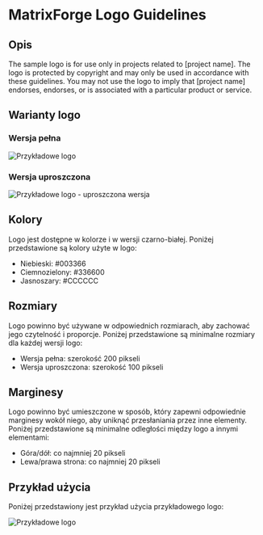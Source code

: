 # MatrixForge Logo Guidelines

## Opis

The sample logo is for use only in projects related to [project name]. The logo is protected by copyright and may only be used in accordance with these guidelines. You may not use the logo to imply that [project name] endorses, endorses, or is associated with a particular product or service.

## Warianty logo

### Wersja pełna

![Przykładowe logo](logo.png)

### Wersja uproszczona

![Przykładowe logo - uproszczona wersja](logo_simple.png)

## Kolory

Logo jest dostępne w kolorze i w wersji czarno-białej. Poniżej przedstawione są kolory użyte w logo:

- Niebieski: #003366
- Ciemnozielony: #336600
- Jasnoszary: #CCCCCC

## Rozmiary

Logo powinno być używane w odpowiednich rozmiarach, aby zachować jego czytelność i proporcje. Poniżej przedstawione są minimalne rozmiary dla każdej wersji logo:

- Wersja pełna: szerokość 200 pikseli
- Wersja uproszczona: szerokość 100 pikseli

## Marginesy

Logo powinno być umieszczone w sposób, który zapewni odpowiednie marginesy wokół niego, aby uniknąć przesłaniania przez inne elementy. Poniżej przedstawione są minimalne odległości między logo a innymi elementami:

- Góra/dół: co najmniej 20 pikseli
- Lewa/prawa strona: co najmniej 20 pikseli

## Przykład użycia

Poniżej przedstawiony jest przykład użycia przykładowego logo:

![Przykładowe logo](logo.png)

